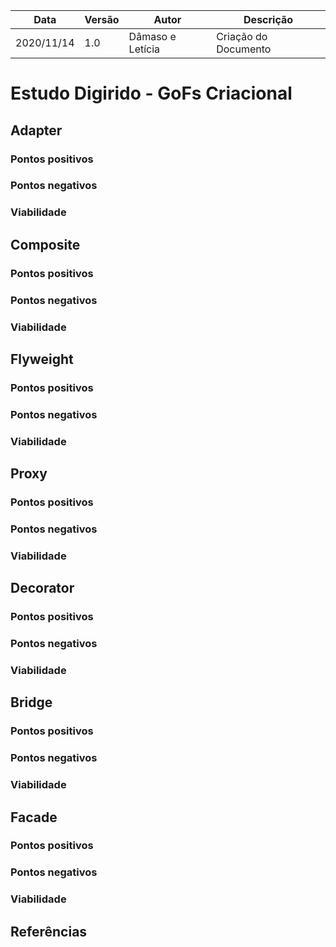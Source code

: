 | Data |Versão| Autor | Descrição |
| ---- | ---- | ----- | --------- |
| 2020/11/14 | 1.0 | Dâmaso e Letícia | Criação do Documento |

# Estudo Digirido - GoFs Criacional

## Adapter

### Pontos positivos

### Pontos negativos

### Viabilidade


## Composite

### Pontos positivos

### Pontos negativos

### Viabilidade


## Flyweight

### Pontos positivos

### Pontos negativos

### Viabilidade


## Proxy

### Pontos positivos

### Pontos negativos

### Viabilidade


## Decorator

### Pontos positivos

### Pontos negativos

### Viabilidade


## Bridge

### Pontos positivos

### Pontos negativos

### Viabilidade


## Facade

### Pontos positivos

### Pontos negativos

### Viabilidade


## Referências